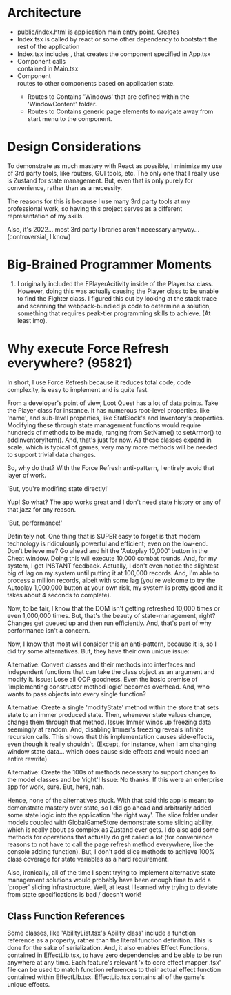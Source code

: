 # Architecture

-   public/index.html is application main entry point. Creates <div id="root"></div>
-   Index.tsx is called by react or some other dependency to bootstart the rest of the application
-   Index.tsx includes <App />, that creates the component specified in App.tsx
-   Component <App /> calls <Main /> contained in Main.tsx
-   Component <Main /> routes to other components based on application state.
    -   Routes to <PlayPage />
        Contains 'Windows' that are defined within the 'WindowContent' folder.
    -   Routes to <IntroPage />
        Contains generic page elements to navigate away from start menu to the <PlayPage /> component.

# Design Considerations

To demonstrate as much mastery with React as possible, I minimize my use of 3rd party tools, like routers, GUI tools, etc. The only one that I really use is Zustand for state management. But, even that is only purely for convenience, rather than as a necessity.

The reasons for this is because I use many 3rd party tools at my professional work, so having this project serves as a different representation of my skills.

Also, it's 2022... most 3rd party libraries aren't necessary anyway... (controversial, I know)

# Big-Brained Programmer Moments

1. I originally included the EPlayerAcitivity inside of the Player.tsx class. However, doing this was actually causing the Player class to be unable to find the Fighter class. I figured this out by looking at the stack trace and scanning the webpack-bundled js code to determine a solution, something that requires peak-tier programming skills to achieve. (At least imo).

# Why execute Force Refresh everywhere? (95821)

In short, I use Force Refresh because it reduces total code, code complexity, is easy to implement and is quite fast.

From a developer's point of view, Loot Quest has a lot of data points. Take the Player class for instance. It has numerous root-level properties, like 'name', and sub-level properties, like StatBlock's and Inventory's properties. Modifying these through state management functions would require hundreds of methods to be made, ranging from SetName() to setArmor() to addInventoryItem(). And, that's just for now. As these classes expand in scale, which is typical of games, very many more methods will be needed to support trivial data changes.

So, why do that? With the Force Refresh anti-pattern, I entirely avoid that layer of work.

'But, you're modifing state directly!'

Yup! So what? The app works great and I don't need state history or any of that jazz for any reason.

'But, performance!'

Definitely not. One thing that is SUPER easy to forget is that modern technology is ridiculously powerful and efficient; even on the low-end. Don't believe me? Go ahead and hit the 'Autoplay 10,000' button in the Cheat window. Doing this will execute 10,000 combat rounds. And, for my system, I get INSTANT feedback. Actually, I don't even notice the slightest big of lag on my system until putting it at 100,000 records. And, I'm able to process a million records, albeit with some lag (you're welcome to try the Autoplay 1,000,000 button at your own risk, my system is pretty good and it takes about 4 seconds to complete).

Now, to be fair, I know that the DOM isn't getting refreshed 10,000 times or even 1,000,000 times. But, that's the beauty of state-management, right? Changes get queued up and then run efficiently. And, that's part of why performance isn't a concern.

Now, I know that most will consider this an anti-pattern, because it is, so I did try some alternatives. But, they have their own unique issue:

Alternative: Convert classes and their methods into interfaces and independent functions that can take the class object as an argument and modify it.
Issue: Lose all OOP goodness. Even the basic premise of 'implementing constructor method logic' becomes overhead. And, who wants to pass objects into every single function?

Alternative: Create a single 'modifyState' method within the store that sets state to an immer produced state. Then, whenever state values change, change them through that method.
Issue: Immer winds up freezing data seemingly at random. And, disabling Immer's freezing reveals infinite recursion calls. This shows that this implementation causes side-effects, even though it really shouldn't. (Except, for instance, when I am changing window state data... which does cause side effects and would need an entire rewrite)

Alternative: Create the 100s of methods necessary to support changes to the model classes and be 'right'!
Issue: No thanks. If this were an enterprise app for work, sure. But, here, nah.

Hence, none of the alternatives stuck. With that said this app is meant to demonstrate mastery over state, so I did go ahead and arbitrarily added some state logic into the application 'the right way'. The slice folder under models coupled with GlobalGameStore demonstrate some slicing ability, which is really about as complex as Zustand ever gets. I do also add some methods for operations that actually do get called a lot (for convenience reasons to not have to call the page refresh method everywhere, like the console adding function). But, I don't add slice methods to achieve 100% class coverage for state variables as a hard requirement.

Also, ironically, all of the time I spent trying to implement alternative state management solutions would probably have been enough time to add a 'proper' slicing infrastructure. Well, at least I learned why trying to deviate from state specifications is bad / doesn't work!

## Class Function References

Some classes, like 'AbilityList.tsx's Ability class' include a function reference as a property, rather than the literal function definition.
This is done for the sake of serialization. And, it also enables Effect Functions, contained in EffectLib.tsx, to have zero dependencies and be able to be run anywhere at any time.
Each feature's relevant 'x to core effect mapper .tsx' file can be used to match function references to their actual effect function contained within EffectLib.tsx.
EffectLib.tsx contains all of the game's unique effects.
